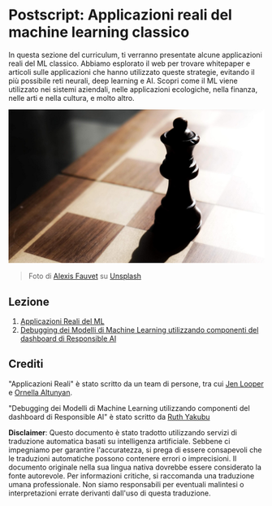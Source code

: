 # Postscript: Applicazioni reali del machine learning classico

In questa sezione del curriculum, ti verranno presentate alcune applicazioni reali del ML classico. Abbiamo esplorato il web per trovare whitepaper e articoli sulle applicazioni che hanno utilizzato queste strategie, evitando il più possibile reti neurali, deep learning e AI. Scopri come il ML viene utilizzato nei sistemi aziendali, nelle applicazioni ecologiche, nella finanza, nelle arti e nella cultura, e molto altro.

![chess](../../../translated_images/chess.e704a268781bdad85d1876b6c2295742fa0d856e7dcf3659147052df9d3db205.it.jpg)

> Foto di <a href="https://unsplash.com/@childeye?utm_source=unsplash&utm_medium=referral&utm_content=creditCopyText">Alexis Fauvet</a> su <a href="https://unsplash.com/s/photos/artificial-intelligence?utm_source=unsplash&utm_medium=referral&utm_content=creditCopyText">Unsplash</a>
  
## Lezione

1. [Applicazioni Reali del ML](1-Applications/README.md)
2. [Debugging dei Modelli di Machine Learning utilizzando componenti del dashboard di Responsible AI](2-Debugging-ML-Models/README.md)

## Crediti

"Applicazioni Reali" è stato scritto da un team di persone, tra cui [Jen Looper](https://twitter.com/jenlooper) e [Ornella Altunyan](https://twitter.com/ornelladotcom).

"Debugging dei Modelli di Machine Learning utilizzando componenti del dashboard di Responsible AI" è stato scritto da [Ruth Yakubu](https://twitter.com/ruthieyakubu)

**Disclaimer**: 
Questo documento è stato tradotto utilizzando servizi di traduzione automatica basati su intelligenza artificiale. Sebbene ci impegniamo per garantire l'accuratezza, si prega di essere consapevoli che le traduzioni automatiche possono contenere errori o imprecisioni. Il documento originale nella sua lingua nativa dovrebbe essere considerato la fonte autorevole. Per informazioni critiche, si raccomanda una traduzione umana professionale. Non siamo responsabili per eventuali malintesi o interpretazioni errate derivanti dall'uso di questa traduzione.